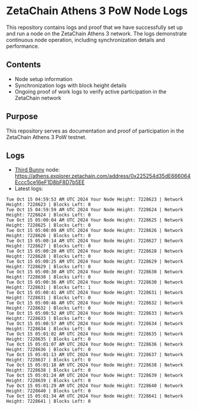 # ZetaChain Athens 3 PoW Node Logs
This repository contains logs and proof that we have successfully set up and run a node on the ZetaChain Athens 3 network. The logs demonstrate continuous node operation, including synchronization details and performance.

## Contents
- Node setup information
- Synchronization logs with block height details
- Ongoing proof of work logs to verify active participation in the ZetaChain network

## Purpose
This repository serves as documentation and proof of participation in the ZetaChain Athens 3 PoW testnet.

## Logs

- [Third Bunny](https://thirdbunny.xyz/) node: https://athens.explorer.zetachain.com/address/0x225254d35dE666064Eccc5ce16eF1D8bF8D7b5EE
- Latest logs:
```
Tue Oct 15 04:59:53 AM UTC 2024 Your Node Height: 7228623 | Network Height: 7228623 | Blocks Left: 0
Tue Oct 15 04:59:59 AM UTC 2024 Your Node Height: 7228624 | Network Height: 7228624 | Blocks Left: 0
Tue Oct 15 05:00:04 AM UTC 2024 Your Node Height: 7228625 | Network Height: 7228625 | Blocks Left: 0
Tue Oct 15 05:00:09 AM UTC 2024 Your Node Height: 7228626 | Network Height: 7228626 | Blocks Left: 0
Tue Oct 15 05:00:14 AM UTC 2024 Your Node Height: 7228627 | Network Height: 7228627 | Blocks Left: 0
Tue Oct 15 05:00:20 AM UTC 2024 Your Node Height: 7228628 | Network Height: 7228628 | Blocks Left: 0
Tue Oct 15 05:00:25 AM UTC 2024 Your Node Height: 7228629 | Network Height: 7228629 | Blocks Left: 0
Tue Oct 15 05:00:30 AM UTC 2024 Your Node Height: 7228630 | Network Height: 7228630 | Blocks Left: 0
Tue Oct 15 05:00:36 AM UTC 2024 Your Node Height: 7228630 | Network Height: 7228631 | Blocks Left: 1
Tue Oct 15 05:00:41 AM UTC 2024 Your Node Height: 7228631 | Network Height: 7228631 | Blocks Left: 0
Tue Oct 15 05:00:46 AM UTC 2024 Your Node Height: 7228632 | Network Height: 7228632 | Blocks Left: 0
Tue Oct 15 05:00:52 AM UTC 2024 Your Node Height: 7228633 | Network Height: 7228633 | Blocks Left: 0
Tue Oct 15 05:00:57 AM UTC 2024 Your Node Height: 7228634 | Network Height: 7228634 | Blocks Left: 0
Tue Oct 15 05:01:02 AM UTC 2024 Your Node Height: 7228635 | Network Height: 7228635 | Blocks Left: 0
Tue Oct 15 05:01:07 AM UTC 2024 Your Node Height: 7228636 | Network Height: 7228636 | Blocks Left: 0
Tue Oct 15 05:01:13 AM UTC 2024 Your Node Height: 7228637 | Network Height: 7228637 | Blocks Left: 0
Tue Oct 15 05:01:18 AM UTC 2024 Your Node Height: 7228638 | Network Height: 7228638 | Blocks Left: 0
Tue Oct 15 05:01:24 AM UTC 2024 Your Node Height: 7228639 | Network Height: 7228639 | Blocks Left: 0
Tue Oct 15 05:01:29 AM UTC 2024 Your Node Height: 7228640 | Network Height: 7228640 | Blocks Left: 0
Tue Oct 15 05:01:34 AM UTC 2024 Your Node Height: 7228641 | Network Height: 7228641 | Blocks Left: 0
```
